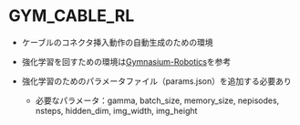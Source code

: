# GYM_CABLE_RL

* ケーブルのコネクタ挿入動作の自動生成のための環境
* 強化学習を回すための環境は[Gymnasium-Robotics](https://github.com/Farama-Foundation/Gymnasium-Robotics)を参考

* 強化学習のためのパラメータファイル（params.json）を追加する必要あり
  * 必要なパラメータ：gamma, batch_size, memory_size, nepisodes, nsteps, hidden_dim, img_width, img_height
